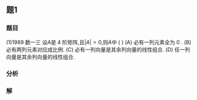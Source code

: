 ## 题1
### 题目
(1)1989 数一三 
设$A$是 4 阶矩阵,且$|A| = 0$,则$A$中 ( )
(A) 必有一列元素全为 0 .
(B) 必有两列元素对应成比例.
(C) 必有一列向量是其余列向量的线性组合.
(D) 任一列向量是其余列向量的线性组合. 
### 分析

### 解